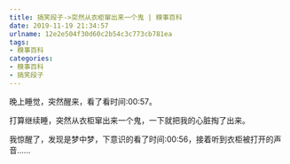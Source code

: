 ```yaml
---
title: 搞笑段子->突然从衣柜窜出来一个鬼 | 糗事百科
date: 2019-11-19 21:34:57
urlname: 12e2e504f30d60c2b54c3c773cb781ea
tags: 
- 糗事百科
categories:
- 糗事百科
- 搞笑段子
---
```

晚上睡觉，突然醒来，看了看时间:00:57。

打算继续睡，突然从衣柜窜出来一个鬼，一下就把我的心脏掏了出来。

我惊醒了，发现是梦中梦，下意识的看了时间:00:56，接着听到衣柜被打开的声音……


